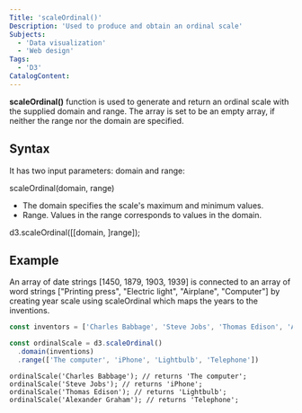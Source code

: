 ```yaml
---
Title: 'scaleOrdinal()'
Description: 'Used to produce and obtain an ordinal scale'
Subjects:
  - 'Data visualization'
  - 'Web design'
Tags: 
  - 'D3'
CatalogContent:
--- 
```


**scaleOrdinal()** function is used to generate and return an ordinal scale with the supplied domain and range. The array is set to be an empty array, if neither the range nor the domain are specified.

## Syntax

It has two input parameters: domain and range:

scaleOrdinal(domain, range)

- The domain specifies the scale's maximum and minimum values.
- Range. Values in the range corresponds to values in the domain.

d3.scaleOrdinal([[domain, ]range]);

## Example

An array of date strings [1450, 1879, 1903, 1939] is connected to an array of word strings ["Printing press", "Electric light", "Airplane", "Computer"] by creating year scale using scaleOrdinal which maps the years to the inventions. 

```js
const inventors = ['Charles Babbage', 'Steve Jobs', 'Thomas Edison', 'Alexxander Graham']

const ordinalScale = d3.scaleOrdinal()
  .domain(inventions)
  .range(['The computer', 'iPhone', 'Lightbulb', 'Telephone'])
```

```shell 
ordinalScale('Charles Babbage'); // returns 'The computer';
ordinalScale('Steve Jobs'); // returns 'iPhone';
ordinalScale('Thomas Edison'); // returns 'Lightbulb';
ordinalScale('Alexander Graham'); // returns 'Telephone';
```



